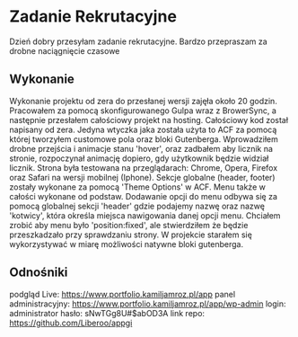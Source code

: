 # Zadanie Rekrutacyjne
Dzień dobry przesyłam zadanie rekrutacyjne. Bardzo przepraszam za drobne naciągnięcie czasowe

## Wykonanie
Wykonanie projektu od zera do przesłanej wersji zajęła około 20 godzin. Pracowałem za pomocą skonfigurowanego Gulpa wraz z BrowerSync, a następnie przesłałem całościowy projekt na hosting. Całościowy kod został napisany od zera. Jedyna wtyczka jaka została użyta to ACF za pomocą której tworzyłem customowe pola oraz bloki Gutenberga. Wprowadziłem drobne przejścia i animacje stanu 'hover', oraz zadbałem aby licznik na stronie, rozpoczynał animację dopiero, gdy użytkownik będzie widział licznik. Strona była testowana na przeglądarach: Chrome, Opera, Firefox oraz Safari na wersji mobilnej (Iphone). Sekcje globalne (header, footer) zostały wykonane za pomocą 'Theme Options' w ACF. Menu także w całości wykonane od podstaw. Dodawanie opcji do menu odbywa się za pomocą globalnej sekcji 'header' gdzie podajemy nazwę oraz nazwę 'kotwicy', która określa miejsca nawigowania danej opcji menu. Chciałem zrobić aby menu było 'position:fixed', ale stwierdziłem że będzie przeszkadzało przy sprawdzaniu strony. W projekcie starałem się wykorzystywać w miarę możliwości natywne bloki gutenberga.

## Odnośniki
podgląd Live: https://www.portfolio.kamiljamroz.pl/app
panel administracyjny: https://www.portfolio.kamiljamroz.pl/app/wp-admin
login: administrator
hasło: sNwTGg8U#$abOD3A
link repo: https://github.com/Liberoo/appgi